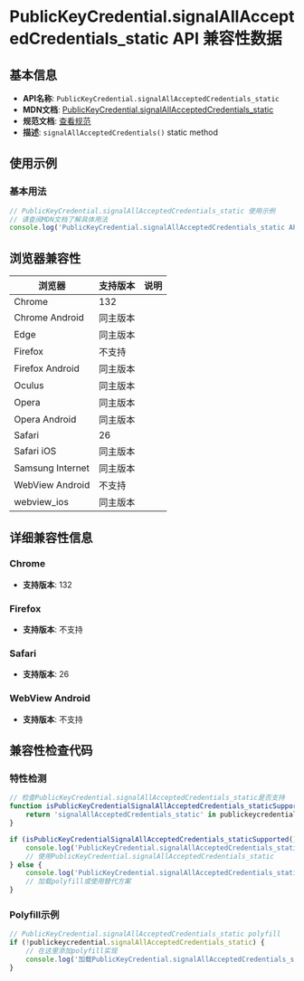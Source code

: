# PublicKeyCredential.signalAllAcceptedCredentials_static API 兼容性数据

## 基本信息

- **API名称**: `PublicKeyCredential.signalAllAcceptedCredentials_static`
- **MDN文档**: [PublicKeyCredential.signalAllAcceptedCredentials_static](https://developer.mozilla.org/docs/Web/API/PublicKeyCredential/signalAllAcceptedCredentials_static)
- **规范文档**: [查看规范](https://w3c.github.io/webauthn/#dom-publickeycredential-signalallacceptedcredentials)
- **描述**: `signalAllAcceptedCredentials()` static method

## 使用示例

### 基本用法

```javascript
// PublicKeyCredential.signalAllAcceptedCredentials_static 使用示例
// 请查阅MDN文档了解具体用法
console.log('PublicKeyCredential.signalAllAcceptedCredentials_static API');
```

## 浏览器兼容性

| 浏览器 | 支持版本 | 说明 |
|--------|----------|------|
| Chrome | 132 |  |
| Chrome Android | 同主版本 |  |
| Edge | 同主版本 |  |
| Firefox | 不支持 |  |
| Firefox Android | 同主版本 |  |
| Oculus | 同主版本 |  |
| Opera | 同主版本 |  |
| Opera Android | 同主版本 |  |
| Safari | 26 |  |
| Safari iOS | 同主版本 |  |
| Samsung Internet | 同主版本 |  |
| WebView Android | 不支持 |  |
| webview_ios | 同主版本 |  |

## 详细兼容性信息

### Chrome

- **支持版本**: 132

### Firefox

- **支持版本**: 不支持

### Safari

- **支持版本**: 26

### WebView Android

- **支持版本**: 不支持

## 兼容性检查代码

### 特性检测

```javascript
// 检查PublicKeyCredential.signalAllAcceptedCredentials_static是否支持
function isPublicKeyCredentialSignalAllAcceptedCredentials_staticSupported() {
    return 'signalAllAcceptedCredentials_static' in publickeycredential && typeof publickeycredential.signalAllAcceptedCredentials_static === 'function';
}

if (isPublicKeyCredentialSignalAllAcceptedCredentials_staticSupported()) {
    console.log('PublicKeyCredential.signalAllAcceptedCredentials_static 支持');
    // 使用PublicKeyCredential.signalAllAcceptedCredentials_static
} else {
    console.log('PublicKeyCredential.signalAllAcceptedCredentials_static 不支持，需要polyfill');
    // 加载polyfill或使用替代方案
}
```

### Polyfill示例

```javascript
// PublicKeyCredential.signalAllAcceptedCredentials_static polyfill
if (!publickeycredential.signalAllAcceptedCredentials_static) {
    // 在这里添加polyfill实现
    console.log('加载PublicKeyCredential.signalAllAcceptedCredentials_static polyfill');
}
```


